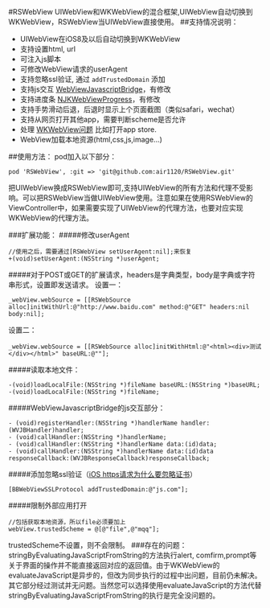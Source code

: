 #RSWebView
UIWebView和WKWebView的混合框架,UIWebView自动切换到WKWebView，RSWebView当UIWebView直接使用。
##支持情况说明：
* UIWebView在iOS8及以后自动切换到WKWebView
* 支持设置html, url
* 可注入js脚本
* 可修改WebView请求的userAgent
* 支持忽略ssl验证, 通过 `addTrustedDomain` 添加
* 支持js交互 [WebViewJavascriptBridge](https://github.com/marcuswestin/WebViewJavascriptBridge)，有修改
* 支持进度条 [NJKWebViewProgress](https://github.com/ninjinkun/NJKWebViewProgress)，有修改
* 支持手势滑动后退，后退时显示上个页面截图（类似safari，wechat）
* 支持从网页打开其他app，需要判断scheme是否允许
* 处理 [WKWebView问题](https://github.com/ShingoFukuyama/WKWebViewTips/blob/master/README.md)  比如打开app store.
* WebView加载本地资源(html,css,js,image...)

##使用方法：
pod加入以下部分：
```
pod 'RSWebView', :git => 'git@github.com:air1120/RSWebView.git'
```
把UIWebView换成RSWebView即可,支持UIWebView的所有方法和代理不受影响。可以把RSWebView当做UIWebView使用。注意如果在使用RSWebView的ViewController中，如果需要实现了UIWebView的代理方法，也要对应实现WKWebView的代理方法。

###扩展功能：
#####修改userAgent
```
//使用之后，需要通过[RSWebView setUserAgent:nil];来恢复
+(void)setUserAgent:(NSString *)userAgent;
```
#####对于POST或GET的扩展请求，headers是字典类型，body是字典或字符串形式，设置即发送请求。
设置一：
```
_webView.webSource = [[RSWebSource alloc]initWithUrl:@"http://www.baidu.com" method:@"GET" headers:nil body:nil];
```
设置二：
```
_webView.webSource = [[RSWebSource alloc]initWithHtml:@"<html><div>测试</div></html>" baseURL:@""];
```
#####读取本地文件：
```
-(void)loadLocalFile:(NSString *)fileName baseURL:(NSString *)baseURL;
-(void)loadLocalFile:(NSString *)fileName;
```
#####WebViewJavascriptBridge的js交互部分：
```
- (void)registerHandler:(NSString *)handlerName handler:(WVJBHandler)handler;
- (void)callHandler:(NSString *)handlerName;
- (void)callHandler:(NSString *)handlerName data:(id)data;
- (void)callHandler:(NSString *)handlerName data:(id)data responseCallback:(WVJBResponseCallback)responseCallback;
```
#####添加忽略ssl验证（[iOS https请求为什么要忽略证书](http://zhidao.baidu.com/link?url=Mm8g0sKcNjM6FAtx8xuzlOTA2fMKePZbzgLG9rSB8fPE4gepCp-9oDa24lStgvyTeyxQyLG54e5R2YLMNG2aP_)）
```
[BBWebViewSSLProtocol addTrustedDomain:@"js.com"];
```
#####限制外部应用打开
```
//包括获取本地资源，所以file必须要加上
webView.trustedScheme = @[@"file",@"mqq"];
```
trustedScheme不设置，则不会限制。
###存在的问题：
stringByEvaluatingJavaScriptFromString的方法执行alert,	comfirm,prompt等关于界面的操作并不能直接返回对应的返回值。由于WKWebView的evaluateJavaScript是异步的，但改为同步执行的过程中出问题，目前仍未解决。其它部分经过测试并无问题。当然您可以选择使用evaluateJavaScript的方法代替stringByEvaluatingJavaScriptFromString的执行是完全没问题的。
